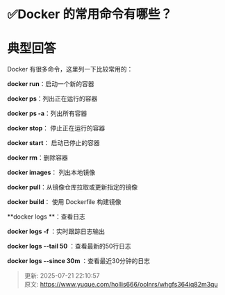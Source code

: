 # ✅Docker 的常用命令有哪些？

# 典型回答


Docker 有很多命令，这里列一下比较常用的：



**docker run**：启动一个新的容器



**docker ps**：列出正在运行的容器



**docker ps -a**：列出所有容器



**docker stop**： 停止正在运行的容器



**docker start**： 启动已停止的容器



**docker rm**：删除容器



**docker images**： 列出本地镜像



**docker pull**：从镜像仓库拉取或更新指定的镜像



**docker build**： 使用 Dockerfile 构建镜像



**docker logs **：查看日志



**docker logs -f <container-id or container-name>**：实时跟踪日志输出



**docker logs --tail 50 <container-id or container-name>**：查看最新的50行日志



**docker logs --since 30m <container-id or container-name>**：查看最近30分钟的日志



> 更新: 2025-07-21 22:10:57  
> 原文: <https://www.yuque.com/hollis666/oolnrs/whgfs364iq82m3qu>